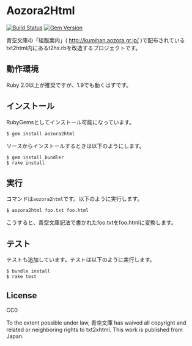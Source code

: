 # Aozora2Html

[![Build Status](https://travis-ci.org/aozorahack/aozora2html.svg?branch=master)](https://travis-ci.org/aozorahack/aozora2html) [![Gem Version](https://badge.fury.io/rb/aozora2html.svg)](https://badge.fury.io/rb/aozora2html)

青空文庫の「組版案内」( http://kumihan.aozora.gr.jp/ )で配布されているtxt2html内にあるt2hs.rbを改造するプロジェクトです。

## 動作環境

Ruby 2.0以上が推奨ですが、1.9でも動くはずです。

## インストール

RubyGemsとしてインストール可能になっています。

```
$ gem install aozora2html
```

ソースからインストールするときは以下のようにします。

```
$ gem install bundler
$ rake install
```

## 実行

コマンドは`aozora2html`です。以下のように実行します。

```
$ aozora2html foo.txt foo.html
```

こうすると、青空文庫記法で書かれたfoo.txtをfoo.htmlに変換します。

## テスト

テストも追加しています。テストは以下のように実行します。

```
$ bundle install
$ rake test
```

## License

CC0

To the extent possible under law, 青空文庫 has waived all copyright and related or neighboring rights to txt2xhtml. This work is published from Japan.
